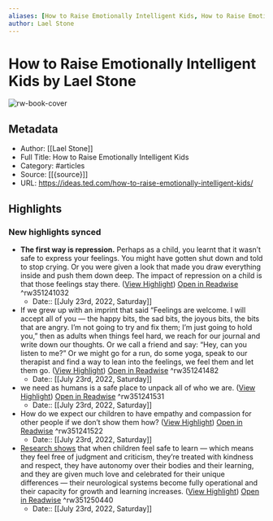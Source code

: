 ```yaml
---
aliases: [How to Raise Emotionally Intelligent Kids, How to Raise Emotionally Intelligent Kids]
author: Lael Stone
---
```

# How to Raise Emotionally Intelligent Kids by Lael Stone

![rw-book-cover](https://ideas.ted.com/wp-content/uploads/sites/3/2021/10/FINAL_Emotional-Intelligence.png)

## Metadata
- Author: [[Lael Stone]]
- Full Title: How to Raise Emotionally Intelligent Kids
- Category: #articles
- Source: [[{source}]]
- URL: https://ideas.ted.com/how-to-raise-emotionally-intelligent-kids/

## Highlights
### New highlights synced
- **The first way is repression.** Perhaps as a child, you learnt that it wasn’t safe to express your feelings. You might have gotten shut down and told to stop crying. Or you were given a look that made you draw everything inside and push them down deep. The impact of repression on a child is that those feelings stay there. ([View Highlight](https://read.readwise.io/read/01g8nhaxrkqhn2qzcrjfkqrxnw)) [Open in Readwise](https://readwise.io/open/351241032) ^rw351241032
    - Date:: [[July 23rd, 2022, Saturday]]
- If we grew up with an imprint that said “Feelings are welcome. I will accept all of you — the happy bits, the sad bits, the joyous bits, the bits that are angry. I’m not going to try and fix them; I’m just going to hold you,” then as adults when things feel hard, we reach for our journal and write down our thoughts. Or we call a friend and say: “Hey, can you listen to me?” Or we might go for a run, do some yoga, speak to our therapist and find a way to lean into the feelings, we feel them and let them go. ([View Highlight](https://read.readwise.io/read/01g8nhf2n6zkpf4vy505ttmrtp)) [Open in Readwise](https://readwise.io/open/351241482) ^rw351241482
    - Date:: [[July 23rd, 2022, Saturday]]
- we need as humans is a safe place to unpack all of who we are. ([View Highlight](https://read.readwise.io/read/01g8nhj5ft98gv54jyz4mx52gc)) [Open in Readwise](https://readwise.io/open/351241531) ^rw351241531
    - Date:: [[July 23rd, 2022, Saturday]]
- How do we expect our children to have empathy and compassion for other people if we don’t show them how? ([View Highlight](https://read.readwise.io/read/01g8nhhg5cqr16ynep5qe6hrxb)) [Open in Readwise](https://readwise.io/open/351241522) ^rw351241522
    - Date:: [[July 23rd, 2022, Saturday]]
- [Research shows](https://www.edutopia.org/neuroscience-brain-based-learning-emotional-safety) that when children feel safe to learn — which means they feel free of judgment and criticism, they’re treated with kindness and respect, they have autonomy over their bodies and their learning, and they are given much love and celebrated for their unique differences — their neurological systems become fully operational and their capacity for growth and learning increases. ([View Highlight](https://read.readwise.io/read/01g8nkqhr9snrrqp7rjefvs6yz)) [Open in Readwise](https://readwise.io/open/351250440) ^rw351250440
    - Date:: [[July 23rd, 2022, Saturday]]
